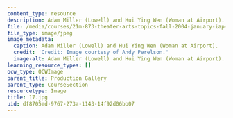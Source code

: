 ```yaml
---
content_type: resource
description: Adam Miller (Lowell) and Hui Ying Wen (Woman at Airport).
file: /media/courses/21m-873-theater-arts-topics-fall-2004-january-iap-2005/df8705ed9767273a114314f92d06bb07_17.jpg
file_type: image/jpeg
image_metadata:
  caption: Adam Miller (Lowell) and Hui Ying Wen (Woman at Airport).
  credit: 'Credit: Image courtesy of Andy Perelson.'
  image-alt: Adam Miller (Lowell) and Hui Ying Wen (Woman at Airport).
learning_resource_types: []
ocw_type: OCWImage
parent_title: Production Gallery
parent_type: CourseSection
resourcetype: Image
title: 17.jpg
uid: df8705ed-9767-273a-1143-14f92d06bb07
---
```

